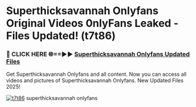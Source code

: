 # Superthicksavannah Onlyfans Original Videos 0nlyFans Leaked - Files Updated! (t7t86)

<h3>🔴 CLICK HERE 🌐==►► <a href="https://hetstrat.blog/NMqPAm" rel="nofollow">Superthicksavannah Onlyfans Updated Files</a></h3>

Get Superthicksavannah Onlyfans and all content. Now you can access all videos and pictures of Superthicksavannah Onlyfans. New Updated Files 2025!

[![t7t86](https://i.imgur.com/K7sEzmb.gif)](https://hetstrat.blog/NMqPAm)
superthicksavannah onlyfans